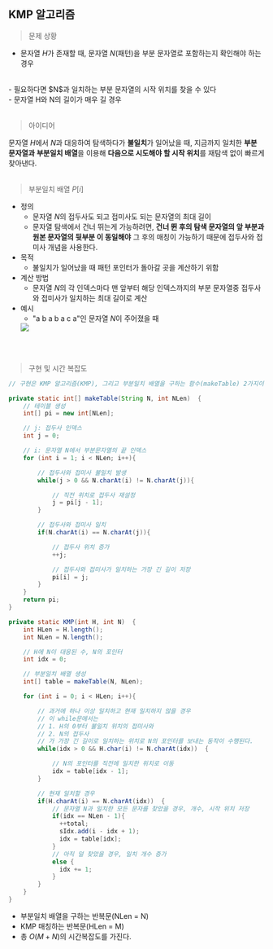 ## KMP 알고리즘

> 문제 상황

- 문자열 $H$가 존재할 때, 문자열 $N$(패턴)을 부분 문자열로 포함하는지 확인해야 하는 경우
<br>
- 필요하다면 $N$과 일치하는 부분 문자열의 시작 위치를 찾을 수 있다
<br>
- 문자열 H와 N의 길이가 매우 길 경우
<br><br>

> 아이디어

문자열 $H$에서 $N$과 대응하여 탐색하다가 **불일치**가 일어났을 때, 지금까지 일치한 **부분 문자열과** **부분일치 배열**을 이용해 **다음으로 시도해야 할 시작 위치**를 재탐색 없이 빠르게 찾아낸다.
<br><br>

> 부분일치 배열 $P[i]$

- 정의
   - 문자열 $N$의 접두사도 되고 접미사도 되는 문자열의 최대 길이
   - 문자열 탐색에서 건너 뛰는게 가능하려면, **건너 뛴 후의 탐색 문자열의 앞 부분과 원본 문자열의 뒷부분 이 동일해야** 그 후의 매칭이 가능하기 때문에 접두사와 접미사 개념을 사용한다. 
- 목적
   - 불일치가 일어났을 때 패턴 포인터가 돌아갈 곳을 계산하기 위함
- 계산 방법
   - 문자열 $N$의 각 인덱스마다 맨 앞부터 해당 인덱스까지의 부분 문자열중 접두사와 접미사가 일치하는 최대 길이로 계산
- 예시
   - "a b a b a c a"인 문자열 $N$이 주어졌을 때
   <img src = "https://github.com/MJ-Kor/SSAFY11th-Gwangju04-WebStudy/blob/main/MJ-Kor/Algorithms/Concepts/imgs/PartialMatchTable.png">
<br><br>

> 구현 및 시간 복잡도

```java
// 구현은 KMP 알고리즘(KMP), 그리고 부분일치 배열을 구하는 함수(makeTable) 2가지이다.

private static int[] makeTable(String N, int NLen)  {
    // 테이블 생성
    int[] pi = new int[NLen];

    // j: 접두사 인덱스
    int j = 0;

    // i: 문자열 N에서 부분문자열의 끝 인덱스
    for (int i = 1; i < NLen; i++){

        // 접두사와 접미사 불일치 발생
        while(j > 0 && N.charAt(i) != N.charAt(j)){

            // 직전 위치로 접두사 재설정
            j = pi[j - 1];
        }

        // 접두사와 접미사 일치
        if(N.charAt(i) == N.charAt(j)){

            // 접두사 위치 증가
            ++j;

            // 접두사와 접미사가 일치하는 가장 긴 길이 저장
            pi[i] = j;
        }
    }
    return pi;
}

private static KMP(int H, int N)  {
    int HLen = H.length();
    int NLen = N.length();

    // H에 N이 대응된 수, N의 포인터
    int idx = 0;

    // 부분일치 배열 생성
    int[] table = makeTable(N, NLen);

    for (int i = 0; i < HLen; i++){

        // 과거에 하나 이상 일치하고 현재 일치하지 않을 경우 
        // 이 while문에서는
        // 1. H의 0부터 불일치 위치의 접미사와
        // 2. N의 접두사
        // 가 가장 긴 길이로 일치하는 위치로 N의 포인터를 보내는 동작이 수행된다.
        while(idx > 0 && H.char(i) != N.charAt(idx))  {

            // N의 포인터를 직전에 일치한 위치로 이동
            idx = table[idx - 1];
        }

        // 현재 일치할 경우
        if(H.charAt(i) == N.charAt(idx))  {
            // 문자열 N과 일치한 모든 문자를 찾았을 경우, 개수, 시작 위치 저장
            if(idx == NLen - 1){
              ++total;
              sIdx.add(i - idx + 1);
              idx = table[idx];
            }
            // 아직 덜 찾았을 경우, 일치 개수 증가
            else {
              idx += 1;
            }
        }
    }
}
```
- 부분일치 배열을 구하는 반복문(NLen = N)
- KMP 매칭하는 반복문(HLen = M)
- 총 $O(M + N)$의 시간복잡도를 가진다.
